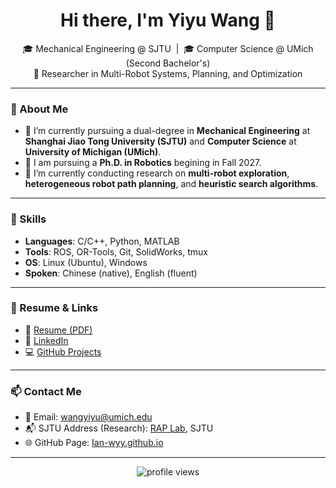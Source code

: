 <!-- ## Hi there 👋 -->

<!--
**Ian-wyy/Ian-wyy** is a ✨ _special_ ✨ repository because its `README.md` (this file) appears on your GitHub profile.

Here are some ideas to get you started:

- 🔭 I’m currently working on ...
- 🌱 I’m currently learning ...
- 👯 I’m looking to collaborate on ...
- 🤔 I’m looking for help with ...
- 💬 Ask me about ...
- 📫 How to reach me: ...
- 😄 Pronouns: ...
- ⚡ Fun fact: ...
-->

<h1 align="center">Hi there, I'm Yiyu Wang 👋</h1>

<p align="center">
  🎓 Mechanical Engineering @ SJTU &nbsp;|&nbsp; 🎓 Computer Science @ UMich (Second Bachelor's)  
  <br/>
  🤖 Researcher in Multi-Robot Systems, Planning, and Optimization
</p>

---

### 🧠 About Me

- 🎯 I’m currently pursuing a dual-degree in **Mechanical Engineering** at **Shanghai Jiao Tong University (SJTU)** and **Computer Science** at **University of Michigan (UMich)**.
- 🚀 I am pursuing a **Ph.D. in Robotics** begining in Fall 2027.
- 🐶 I’m currently conducting research on **multi-robot exploration**, **heterogeneous robot path planning**, and **heuristic search algorithms**.
<!-- - 📝 My recent paper, *HEHA: Hierarchical Planning for Heterogeneous Multi-Robot Exploration, is submitted to **IEEE MRS 2025**. -->

---

### 🔧 Skills

- **Languages**: C/C++, Python, MATLAB  
- **Tools**: ROS, OR-Tools, Git, SolidWorks, tmux  
- **OS**: Linux (Ubuntu), Windows  
- **Spoken**: Chinese (native), English (fluent)

---

### 📄 Resume & Links

- 🔗 [Resume (PDF)](./Wyy_CV.pdf)
- 💼 [LinkedIn](https://www.linkedin.com/feed/)
- 💻 [GitHub Projects](https://github.com/Ian-wyy)

---

<!-- ### 📚 Publications

- **[HEHA: Hierarchical Planning for Heterogeneous Multi-Robot Exploration of Unknown Environments](https://github.com/arasgungore/filters-and-fractals)**  
  *Longrui Yang*, **Yiyu Wang**, Jingfan Tang — *Submitted to MRS 2025*

--- -->

### 📫 Contact Me

- 📧 Email: [wangyiyu@umich.edu](mailto:wangyiyu@umich.edu)
- 📬 SJTU Address (Research): [RAP Lab](https://rap-lab.github.io/), SJTU
- 🌐 GitHub Page: [Ian-wyy.github.io](https://Ian-wyy.github.io) 

---

<p align="center">
  <img src="https://komarev.com/ghpvc/?username=Ian-wyy&label=Profile%20views&color=0e75b6&style=flat" alt="profile views" />
</p>

